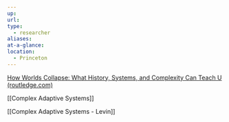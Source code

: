 ```yaml
---
up: 
url: 
type:
  - researcher
aliases: 
at-a-glance: 
location:
  - Princeton
---
```

[How Worlds Collapse: What History, Systems, and Complexity Can Teach U (routledge.com)](https://www.routledge.com/How-Worlds-Collapse-What-History-Systems-and-Complexity-Can-Teach-Us/Centeno-Callahan-Larcey-Patterson/p/book/9781032363219)

[[Complex Adaptive Systems]]

[[Complex Adaptive Systems - Levin]]

